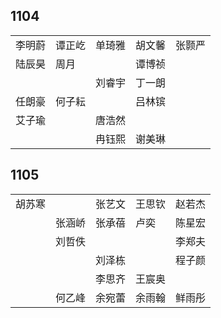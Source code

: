 ## 1104
|     |     |     |     |     |
| --- | --- | --- | --- | --- |
| 李明蔚 | 谭正屹 | 单琦雅 | 胡文馨 | 张颢严 |
| 陆辰昊 | 周月 |  | 谭博祯 |  |
|  |  | 刘睿宇 | 丁一朗 |  |
| 任朗豪 | 何子耘 |  | 吕林镔 |  |
| 艾子瑜 |  | 唐浩然 |  |  |
|  |  | 冉钰熙 | 谢美琳 |  |

## 1105
|     |     |     |     |     |
| --- | --- | --- | --- | --- |
| 胡苏寒 |  | 张艺文 | 王思钦 | 赵若杰 |
|  | 张涵峤 | 张承蓓 | 卢奕 | 陈星宏 |
|  | 刘哲佚 |  |  | 李郑夫 |
|  |  | 刘泽栋 |  | 程子颜 |
|  |  | 李思齐 | 王宸奥 |  |
|  | 何乙峰 | 余宛蕾 | 余雨翰 | 鲜雨彤 |

